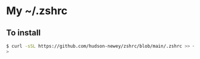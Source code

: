 # My ~/.zshrc

## To install

```sh
$ curl -sSL https://github.com/hudson-newey/zshrc/blob/main/.zshrc >> ~/.zshrc;
>
```
